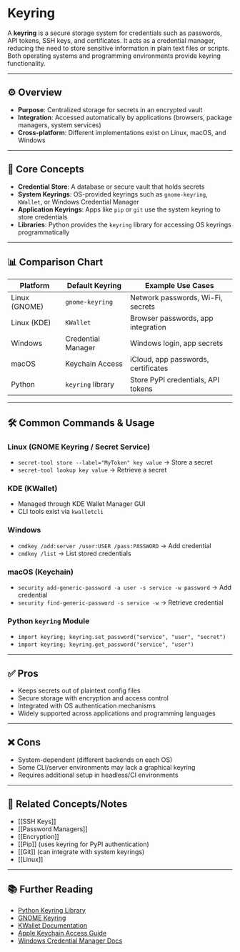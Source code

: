 # Keyring

A **keyring** is a secure storage system for credentials such as passwords, API tokens, SSH keys, and certificates. It acts as a credential manager, reducing the need to store sensitive information in plain text files or scripts. Both operating systems and programming environments provide keyring functionality.

---

## ⚙️ Overview

- **Purpose**: Centralized storage for secrets in an encrypted vault  
- **Integration**: Accessed automatically by applications (browsers, package managers, system services)  
- **Cross-platform**: Different implementations exist on Linux, macOS, and Windows  

---

## 🧠 Core Concepts

- **Credential Store**: A database or secure vault that holds secrets  
- **System Keyrings**: OS-provided keyrings such as `gnome-keyring`, `KWallet`, or Windows Credential Manager  
- **Application Keyrings**: Apps like `pip` or `git` use the system keyring to store credentials  
- **Libraries**: Python provides the `keyring` library for accessing OS keyrings programmatically  

---

## 📊 Comparison Chart

| Platform        | Default Keyring           | Example Use Cases                  |
|-----------------|---------------------------|------------------------------------|
| Linux (GNOME)   | `gnome-keyring`           | Network passwords, Wi-Fi, secrets  |
| Linux (KDE)     | `KWallet`                 | Browser passwords, app integration |
| Windows         | Credential Manager        | Windows login, app secrets         |
| macOS           | Keychain Access           | iCloud, app passwords, certificates|
| Python          | `keyring` library         | Store PyPI credentials, API tokens |

---

## 🛠️ Common Commands & Usage

### Linux (GNOME Keyring / Secret Service)
- `secret-tool store --label="MyToken" key value` → Store a secret  
- `secret-tool lookup key value` → Retrieve a secret  

### KDE (KWallet)
- Managed through KDE Wallet Manager GUI  
- CLI tools exist via `kwalletcli`  

### Windows
- `cmdkey /add:server /user:USER /pass:PASSWORD` → Add credential  
- `cmdkey /list` → List stored credentials  

### macOS (Keychain)
- `security add-generic-password -a user -s service -w password` → Add credential  
- `security find-generic-password -s service -w` → Retrieve credential  

### Python `keyring` Module
- `import keyring; keyring.set_password("service", "user", "secret")`  
- `import keyring; keyring.get_password("service", "user")`  

---

## ✅ Pros

- Keeps secrets out of plaintext config files  
- Secure storage with encryption and access control  
- Integrated with OS authentication mechanisms  
- Widely supported across applications and programming languages  

---

## ❌ Cons

- System-dependent (different backends on each OS)  
- Some CLI/server environments may lack a graphical keyring  
- Requires additional setup in headless/CI environments  

---

## 🔗 Related Concepts/Notes

- [[SSH Keys]]  
- [[Password Managers]]  
- [[Encryption]]  
- [[Pip]] (uses keyring for PyPI authentication)  
- [[Git]] (can integrate with system keyrings)
- [[Linux]]

---

## 📚 Further Reading

- [Python Keyring Library](https://pypi.org/project/keyring/)  
- [GNOME Keyring](https://wiki.gnome.org/Projects/GnomeKeyring)  
- [KWallet Documentation](https://userbase.kde.org/KDE_Wallet_Manager)  
- [Apple Keychain Access Guide](https://support.apple.com/guide/keychain-access/welcome/mac)  
- [Windows Credential Manager Docs](https://learn.microsoft.com/en-us/windows/security/identity-protection/credential-guard/credential-manager)  
